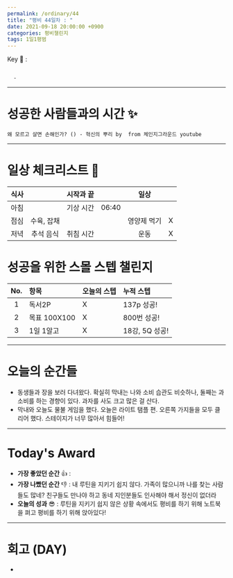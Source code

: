 ```yaml
---
permalink: /ordinary/44
title: "평비 44일차 : "
date: 2021-09-18 20:00:00 +0900
categories: 평비챌린지
tags: 1일1평범
---  
```

Key 🔑 : 
```

  - 
```

---
# 성공한 사람들과의 시간 ✨
`왜 모르고 살면 손해인가? () - 혁신의 뿌리 by  from 체인지그라운드 youtube`

---
# 일상 체크리스트 📃

| 식사 |  | 시작과 끝 |  | 일상 |  |
|:----:|:----:|:----:|:----:|:----:|:----:|
| 아침 |  | 기상 시간 | 06:40 |  |  |
| 점심 | 수육, 잡채 |  |  | 영양제 먹기 | X |
| 저녁 | 추석 음식 | 취침 시간 |  | 운동 | X |

# 성공을 위한 스몰 스텝 챌린지

| No. | 항목 | 오늘의 스텝 | 누적 스텝 | 
|:----:|:----|:----|:----|
| 1 | 독서2P | X | 137p 성공! |
| 2 | 목표 100X100 | X | 800번 성공! |
| 3 | 1일 1알고 | X | 18강, 5Q 성공! |

---
# 오늘의 순간들
- 동생들과 장을 보러 다녀왔다. 확실히 막내는 나와 소비 습관도 비슷하나, 둘째는 과소비를 하는 경향이 있다. 과자를 사도 크고 많은 걸 산다.  
- 막내와 오늘도 물불 게임을 했다. 오늘은 라이트 탬플 편. 오른쪽 가지들을 모두 클리어 했다. 스테이지가 너무 많아서 힘들어!

---
# Today's Award
- **가장 좋았던 순간** 👍 :  
- **가장 나빴던 순간** 👎 : 내 루틴을 지키기 쉽지 않다. 가족이 많으니까 나를 찾는 사람들도 많네? 친구들도 만나야 하고 동네 지인분들도 인사해야 해서 정신이 없더라  
- **오늘의 성과** 😎 : 루틴을 지키기 쉽지 않은 상황 속에서도 평비를 하기 위해 노트북을 펴고 평비를 하기 위해 앉아있다!

---
# 회고 (DAY)
- 